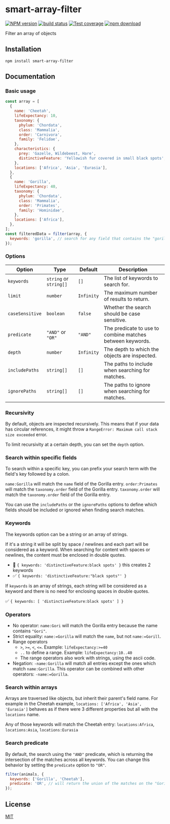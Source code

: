 # smart-array-filter

[![NPM version][npm-image]][npm-url]
[![build status][travis-image]][travis-url]
[![Test coverage][coveralls-image]][coveralls-url]
[![npm download][download-image]][download-url]

Filter an array of objects

## Installation

`npm install smart-array-filter`

## Documentation

### Basic usage

```js
const array = [
  {
    name: 'Cheetah',
    lifeExpectancy: 10,
    taxonomy: {
      phylum: 'Chordata',
      class: 'Mammalia',
      order: 'Carnivora',
      family: 'Felidae',
    },
    characteristics: {
      prey: 'Gazelle, Wildebeest, Hare',
      distinctiveFeature: 'Yellowish fur covered in small black spots',
    },
    locations: ['Africa', 'Asia', 'Eurasia'],
  },
  {
    name: 'Gorilla',
    lifeExpectancy: 40,
    taxonomy: {
      phylum: 'Chordata',
      class: 'Mammalia',
      order: 'Primates',
      family: 'Hominidae',
    },
    locations: ['Africa'],
  },
];
const filteredData = filter(array, {
  keywords: 'gorilla', // search for any field that contains the "gorilla" string
});
```

### Options

| Option          | Type                   | Default    | Description                                               |
| --------------- | ---------------------- | ---------- | --------------------------------------------------------- |
| `keywords`      | `string` or `string[]` | `[]`       | The list of keywords to search for.                       |
| `limit`         | `number`               | `Infinity` | The maximum number of results to return.                  |
| `caseSensitive` | `boolean`              | `false`    | Whether the search should be case sensitive.              |
| `predicate`     | `"AND"` or `"OR"`      | `"AND"`    | The predicate to use to combine matches between keywords. |
| `depth`         | `number`               | `Infinity` | The depth to which the objects are inspected.             |
| `includePaths`  | `string[]`             | `[]`       | The paths to include when searching for matches.          |
| `ignorePaths`   | `string[]`             | `[]`       | The paths to ignore when searching for matches.           |

### Recursivity

By default, objects are inspected recursively. This means that if your data has circular references, it might throw a `RangeError: Maximum call stack size exceeded` error.

To limit recursivity at a certain depth, you can set the `depth` option.

### Search within specific fields

To search within a specific key, you can prefix your search term with the field's key followed by a colon.

`name:Gorilla` will match the `name` field of the Gorilla entry.
`order:Primates` will match the `taxonomy.order` field of the Gorilla entry.
`taxonomy.order` will match the `taxonomy.order` field of the Gorilla entry.

You can use the `includePaths` or the `ignorePaths` options to define which fields should be included or ignored when finding search matches.

### Keywords

The keywords option can be a string or an array of strings.

If it's a string it will be split by space / newlines and each part will be considered as a keyword. When searching for content with spaces or newlines, the content must be enclosed in double quotes.

- 🚫 `{ keywords: 'distinctiveFeature:black spots' }` this creates 2 keywords
- ✅ `{ keywords: 'distinctiveFeature:"black spots"' }`

If `keywords` is an array of strings, each string will be considered as a keyword and there is no need for enclosing spaces in double quotes.

✅ `{ keywords: [ 'distinctiveFeature:black spots' ] }`

### Operators

- No operator: `name:Gori` will match the Gorilla entry because the name contains `"Gori"`.
- Strict equality: `name:=Gorilla` will match the `name`, but not `name:=Gorill`.
- Range operators
  - `>`, `>=`, `<`, `<=`. Example: `lifeExpectancy:>=40`
  - `..` to define a range. Example: `lifeExpectancy:10..40`
  - The range operators also work with strings, using the ascii code.
- Negation: `-name:Gorilla` will match all entries except the ones which match `name:Gorilla`. This operator can be combined with other operators: `-name:=Gorilla`.

### Search within arrays

Arrays are traversed like objects, but inherit their parent's field name. For example in the Cheetah example, `locations: ['Africa', 'Asia', 'Eurasia']` behaves as if there were 3 different properties but all with the `locations` name.

Any of those keywords will match the Cheetah entry:
`locations:Africa`, `locations:Asia`, `locations:Eurasia`

### Search predicate

By default, the search using the `"AND"` predicate, which is returning the intersection of the matches across all keywords. You can change this behavior by setting the `predicate` option to `"OR"`.

```js
filter(animals, {
  keywords: ['Gorilla', 'Cheetah'],
  predicate: 'OR', // will return the union of the matches on the "Gorilla" and "Cheetah" keywords
});
```

## License

[MIT](./LICENSE)

[npm-image]: https://img.shields.io/npm/v/smart-array-filter.svg?style=flat-square
[npm-url]: https://www.npmjs.com/package/smart-array-filter
[travis-image]: https://img.shields.io/travis/cheminfo/smart-array-filter/master.svg?style=flat-square
[travis-url]: https://travis-ci.org/cheminfo/smart-array-filter
[coveralls-image]: https://img.shields.io/coveralls/cheminfo/smart-array-filter.svg?style=flat-square
[coveralls-url]: https://coveralls.io/github/cheminfo/smart-array-filter
[download-image]: https://img.shields.io/npm/dm/smart-array-filter.svg?style=flat-square
[download-url]: https://www.npmjs.com/package/smart-array-filter
